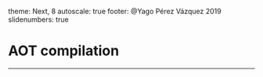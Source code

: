 theme: Next, 8
autoscale: true
footer: @Yago Pérez Vázquez 2019
slidenumbers: true

# AOT compilation

---

